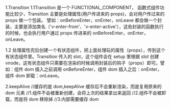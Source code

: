 1.Transition
1.1Transition 是一个 FUNCTIONAL_COMPONENT， 函数式组件功能比较少，Transition 主要是处理属性(用户传进来的 props)，会对用户传过来的 props 做一个包装。
譬如：onBeforeEnter，onEnter，onLeave 都会做一个封装，主要是添加类名（'v-enter-from'、'v-enter-active'），这些封装的函数执行的时候，也会执行用户通过 props 传进来的 onBeforeEnter，onEnter，onLeave。

<!-- const props = {
        name: "x",
        onBeforeEnter(el) {
            //进入之前
            console.log(arguments, "before enter");
        },
        onEnter(el) {
            //进入
            console.log(arguments, "enter");
        },
        onLeave(el) {
            //离开
            console.log(arguments, "leave");
        },
    };
-->

<!-- function nextFrame(fn) {
        //绝对保证fn在当前帧的下一帧执行
        requestAnimationFrame(() => {
            requestAnimationFrame(fn);
        });
    }
-->

1.2 处理属性完后创建一个有状态组件，把上面处理玩的属性（props），传到这个有状态组件里。Transition 传入的 slot，这个组件会在 setup 里根据 slot 创建 vnode，这有状态组件只需要在渲染的时候调用封装后的钩子（props）即可。譬如：组件 dom 插入之前调用 onBeforeEnter，组件 dom 插入之后：onEnter，组件 dom 卸载：onLeave。

<!-- <Transition>
        <p v-if="show">Hello Vue 3 Transition!</p>
    </Transition>
-->

<template>
  <!-- 按钮用于触发显示/隐藏状态切换 -->
  <button @click="show = !show">Toggle</button>
  
  <!-- Transition包裹需要动画的元素 -->
  <Transition>
    <p v-if="show">Hello Vue 3 Transition!</p>
  </Transition>
</template>
 
<script setup>
import { ref } from 'vue'
 
const show = ref(true)
</script>
 
<style>
/* 
 * 定义过渡效果：
 * - v-enter-active/v-leave-active 定义过渡持续时间和缓动函数
 * - v-enter-from/v-leave-to 定义起始和结束状态
 */
.v-enter-active,
.v-leave-active {
  transition: opacity 0.5s ease;
}
 
.v-enter-from,
.v-leave-to {
  opacity: 0;
}
</style>

2.keepAlive
//缓存的是 dom,keepAlive 缓存后不会重新渲染，而是复用原来的 dom 元素
//1.组件不会被重新创建，会将上次的结果拿出来返回
//2.组件不会被卸载，而是将 dom 移除掉
//3.内部需要缓存 dom
